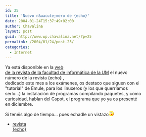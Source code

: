 ```yaml
---
id: 25
title: 'Nuevo n&uacute;mero de {echo}'
date: 2004-01-24T15:37:49+02:00
author: Chavalina
layout: post
guid: http://www.wp.chavalina.net/?p=25
permalink: /2004/01/24/post-25/
categories:
  - Internet
---
```

Ya está disponible en la <a href="http://dafi.dif.um.es/revista/" target="_blank">web<br /> de la revista de la facultad de informática de la UM</a> el nuevo  
n&uacute;mero de la revista {echo} [](http://dafi.dif.um.es/revista/archivos/numero012/numero012.pdf),  
dedicado este mes a los exámenes, os destaco que siguen con el  
"tutorial" de Emule, para los linuxeros (y los que querr&iacute;amos  
serlo…) la instalaci&oacute;n de programas compilando paquetes, y como  
curiosidad, hablan del Gspot, el programa que yo ya os presenté  
en diciembre.

Si tenéis algo de tiempo… pues echadle un vistazo![lengua](/imagenes/emoticonos/lengua.gif) 

  * [revista  
    {echo}](http://dafi.dif.um.es/revista/archivos/numero012/numero012.pdf)